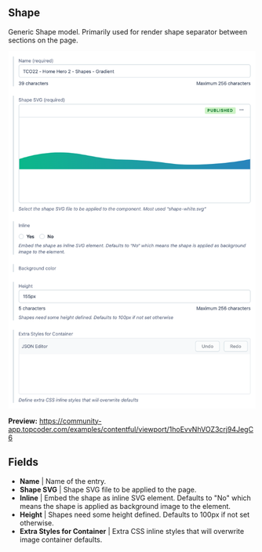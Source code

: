 ## Shape

Generic Shape model. Primarily used for render shape separator between sections on the page.

![screenshot](./pics/Shape/screenshot.png)

**Preview:** https://community-app.topcoder.com/examples/contentful/viewport/1hoEvvNhVOZ3crj94JegC6

## Fields

- **Name** | Name of the entry.
- **Shape SVG** | Shape SVG file to be applied to the page.
- **Inline** | Embed the shape as inline SVG element. Defaults to "No" which means the shape is applied as background image to the element.
- **Height** | Shapes need some height defined. Defaults to 100px if not set otherwise.
- **Extra Styles for Container** | Extra CSS inline styles that will overwrite image container defaults.
